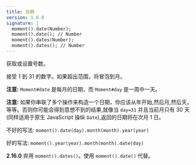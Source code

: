```yaml
---
title: 日期
version: 1.0.0
signature: |
  moment().date(Number);
  moment().date(); // Number
  moment().dates(Number);
  moment().dates(); // Number
---
```


获取或设置号数。

接受 1 到 31 的数字。如果超出范围，将冒泡到月。

**注意:** `Moment#date` 是每月的日期，而 `Moment#day` 是一周中一天。

**注意:** 如果你串联了多个操作来构造一个日期，你应该从年开始,然后月,然后天，等等。否则你可能会得到意想不到的结果,就像当 `day=31` 并且当前月只有 30 天(同样适用于原生 JavaScript 操纵 `Date`),返回的日期将在次月 1 日。

不好的写法: `moment().date(day).month(month).year(year)`

好的写法: `moment().year(year).month(month).date(day)`

**2.16.0** 弃用 ``moment().dates()``。使用 ``moment().date()`` 代替。
